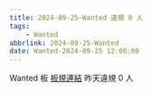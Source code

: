 ```yaml
---
title: 2024-09-25-Wanted 違規 0 人
tags:
    - Wanted
abbrlink: 2024-09-25-Wanted
date: Wanted-2024-09-25 12:00:00
---
```

Wanted 板 [板規連結](https://www.ptt.cc/bbs/Wanted/M.1608829773.A.D3B.html)
昨天違規 0 人
